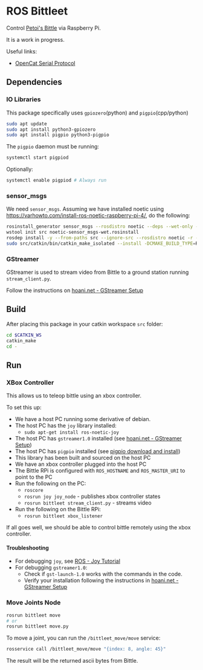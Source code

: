 # ROS Bittleet

Control [Petoi's Bittle](https://www.petoi.com/bittle) via Raspberry Pi. 

It is a work in progress. 

Useful links:
* [OpenCat Serial Protocol](https://bittle.petoi.com/4-configuration#4-3-arduino-ide-as-an-interface)

## Dependencies

### IO Libraries

This package specifically uses `gpiozero`(python) and `pigpio`(cpp/python)

```sh
sudo apt update
sudo apt install python3-gpiozero
sudo apt install pigpio python3-pigpio
```

The `pigpio` daemon must be running:

```sh
systemctl start pigpiod
```

Optionally:
```sh
systemctl enable pigpiod # Always run
```

### sensor_msgs

We need `sensor_msgs`. Assuming we have installed noetic using https://varhowto.com/install-ros-noetic-raspberry-pi-4/, do the following:
```sh
rosinstall_generator sensor_msgs --rosdistro noetic --deps --wet-only --tar > indigo-sensor_msgs-wet.rosinstall
wstool init src noetic-sensor_msgs-wet.rosinstall
rosdep install -y --from-paths src --ignore-src --rosdistro noetic -r --os=debian:buster
sudo src/catkin/bin/catkin_make_isolated --install -DCMAKE_BUILD_TYPE=Release --install-space /opt/ros/noetic -j1 -DPYTHON_EXECUTABLE=/usr/bin/python3
```

### GStreamer

GStreamer is used to stream video from Bittle to a ground station running `stream_client.py`. 

Follow the instructions on [hoani.net - GStreamer Setup](https://hoani.net/posts/guides/2021-10-21-gstreamerSetup/)

## Build 

After placing this package in your catkin workspace `src` folder:

```sh
cd $CATKIN_WS
catkin_make
cd -
```

## Run

### XBox Controller

This allows us to teleop bittle using an xbox controller.

To set this up:
* We have a host PC running some derivative of debian.
* The host PC has the `joy` library installed:
    * `sudo apt-get install ros-noetic-joy`
* The host PC has `gstreamer1.0` installed (see [hoani.net - GStreamer Setup](https://hoani.net/posts/guides/2021-10-21-gstreamerSetup/))
* The host PC has `pigpio` installed (see [pigpio download and install](http://abyz.me.uk/rpi/pigpio/download.html))
* This library has been built and sourced on the host PC
* We have an xbox controller plugged into the host PC
* The Bittle RPi is configured with `ROS_HOSTNAME` and `ROS_MASTER_URI` to point to the PC
* Run the following on the PC:
    * `roscore`
    * `rosrun joy joy_node` - publishes xbox controller states
    * `rosrun bittleet stream_client.py` - streams video
* Run the following on the Bittle RPi:
    * `rosrun bittleet xbox_listener`

If all goes well, we should be able to control bittle remotely using the xbox controller.

#### Troubleshooting

* For debugging `joy`, see [ROS - Joy Tutorial](http://wiki.ros.org/joy/Tutorials/ConfiguringALinuxJoystick)
* For debugging `gstreamer1.0`:
    * Check if `gst-launch-1.0` works with the commands in the code.
    * Verify your installation following the instructions in [hoani.net - GStreamer Setup](https://hoani.net/posts/guides/2021-10-21-gstreamerSetup/)

### Move Joints Node

```sh
rosrun bittleet move
# or
rosrun bittleet move.py
```

To move a joint, you can run the `/bittleet_move/move` service:

```sh
rosservice call /bittleet_move/move "{index: 8, angle: 45}" 
```
The result will be the returned ascii bytes from Bittle.

